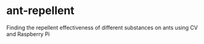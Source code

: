 # ant-repellent
Finding the repellent effectiveness of different substances on ants using CV and Raspberry Pi 
